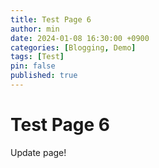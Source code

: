 ```yaml
---
title: Test Page 6
author: min
date: 2024-01-08 16:30:00 +0900
categories: [Blogging, Demo]
tags: [Test]
pin: false
published: true
---
```


# Test Page 6

Update page!
